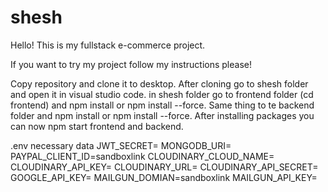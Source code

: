 # shesh

Hello! This is my fullstack e-commerce project.

If you want to try my project follow my instructions please!

Copy repository and clone it to desktop.
After cloning go to shesh folder and open it in visual studio code.
in shesh folder go to frontend folder (cd frontend) and npm install or npm install --force.
Same thing to te backend folder and npm install or npm install --force.
After installing packages you can now npm start frontend and backend.

.env necessary data
JWT_SECRET=
MONGODB_URI=
PAYPAL_CLIENT_ID=sandboxlink
CLOUDINARY_CLOUD_NAME=
CLOUDINARY_API_KEY=
CLOUDINARY_URL=
CLOUDINARY_API_SECRET=
GOOGLE_API_KEY=
MAILGUN_DOMIAN=sandboxlink
MAILGUN_API_KEY=
